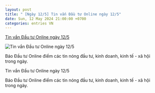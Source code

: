 ```yaml
---
layout: post
title: " [Ngày 12/5] Tin vắn Đầu tư Online ngày 12/5"
date: Sun, 12 May 2024 21:00:00 +0700
categories: entries VN
---
```

[Tin vắn Đầu tư Online ngày 12/5](https://baodautu.vn/tin-van-dau-tu-online-ngay-125-d214968.html)

![Tin vắn Đầu tư Online ngày 12/5](https://media.baodautu.vn/thumb_x470x250/Images/chicuong/2024/05/12/tin-van-dau-tu-online-ngay-1251715501620.jpg)

Báo Đầu tư Online điểm các tin nóng đầu tư, kinh doanh, kinh tế - xã hội trong ngày.

Tin vắn Đầu tư Online ngày 12/5

Báo Đầu tư Online điểm các tin nóng đầu tư, kinh doanh, kinh tế - xã hội trong ngày.

